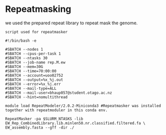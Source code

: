 # Repeatmasking
we used the prepared repeat library to repeat mask the genome.


`script used for repeatmasker`
```
#!/bin/bash -e

#SBATCH --nodes 1
#SBATCH --cpus-per-task 1
#SBATCH --ntasks 30
#SBATCH --job-name rep.M.ew
#SBATCH --mem=30G
#SBATCH --time=70:00:00
#SBATCH --account=uoo02752
#SBATCH --output=%x_%j.out
#SBATCH --error=%x_%j.err
#SBATCH --mail-type=ALL
#SBATCH --mail-user=bhaup057@student.otago.ac.nz
#SBATCH --hint=nomultithread

module load RepeatModeler/2.0.2-Miniconda3 #Repeatmasker was installed together with repeatmoduler in this conda env.

RepeatMasker -pa $SLURM_NTASKS -lib EW_Rep_CombinedLibrary.lib.minlen50.nr.classified.filtered.fa \
EW_assembly.fasta --gff -dir ./
```
